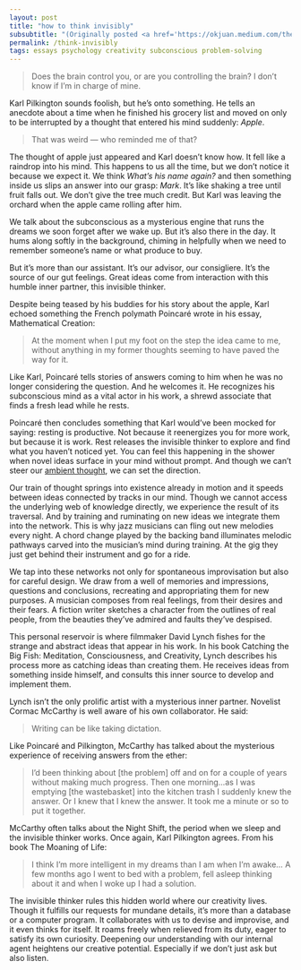 ```yaml
---
layout: post
title: "how to think invisibly"
subsubtitle: "(Originally posted <a href='https://okjuan.medium.com/the-invisible-thinker-c5ee42b4bb5'>on okjuan.medium.com</a>.)"
permalink: /think-invisibly
tags: essays psychology creativity subconscious problem-solving
---
```


> Does the brain control you, or are you controlling the brain? I don’t know if I’m in charge of mine.
<!--more-->

Karl Pilkington sounds foolish, but he’s onto something.
He tells an anecdote about a time when he finished his grocery list and moved on only to be interrupted by a thought that entered his mind suddenly: _Apple_.

> That was weird — who reminded me of that?

The thought of apple just appeared and Karl doesn’t know how.
It fell like a raindrop into his mind.
This happens to us all the time, but we don’t notice it because we expect it.
We think _What’s his name again?_ and then something inside us slips an answer into our grasp: _Mark_.
It’s like shaking a tree until fruit falls out.
We don’t give the tree much credit.
But Karl was leaving the orchard when the apple came rolling after him.

We talk about the subconscious as a mysterious engine that runs the dreams we soon forget after we wake up.
But it’s also there in the day.
It hums along softly in the background, chiming in helpfully when we need to remember someone’s name or what produce to buy.

But it’s more than our assistant.
It’s our advisor, our consigliere.
It’s the source of our gut feelings.
Great ideas come from interaction with this humble inner partner, this invisible thinker.

Despite being teased by his buddies for his story about the apple, Karl echoed something the French polymath Poincaré wrote in his essay, Mathematical Creation:

> At the moment when I put my foot on the step the idea came to me, without anything in my former thoughts seeming to have paved the way for it.

Like Karl, Poincaré tells stories of answers coming to him when he was no longer considering the question.
And he welcomes it.
He recognizes his subconscious mind as a vital actor in his work, a shrewd associate that finds a fresh lead while he rests.

Poincaré then concludes something that Karl would’ve been mocked for saying: resting is productive.
Not because it reenergizes you for more work, but because it is work.
Rest releases the invisible thinker to explore and find what you haven’t noticed yet.
You can feel this happening in the shower when novel ideas surface in your mind without prompt.
And though we can’t steer our [ambient thought](http://www.paulgraham.com/top.html), we can set the direction.

Our train of thought springs into existence already in motion and it speeds between ideas connected by tracks in our mind.
Though we cannot access the underlying web of knowledge directly, we experience the result of its traversal.
And by training and ruminating on new ideas we integrate them into the network.
This is why jazz musicians can fling out new melodies every night.
A chord change played by the backing band illuminates melodic pathways carved into the musician’s mind during training.
At the gig they just get behind their instrument and go for a ride.

We tap into these networks not only for spontaneous improvisation but also for careful design.
We draw from a well of memories and impressions, questions and conclusions, recreating and appropriating them for new purposes.
A musician composes from real feelings, from their desires and their fears.
A fiction writer sketches a character from the outlines of real people, from the beauties they’ve admired and faults they’ve despised.

This personal reservoir is where filmmaker David Lynch fishes for the strange and abstract ideas that appear in his work.
In his book Catching the Big Fish: Meditation, Consciousness, and Creativity, Lynch describes his process more as catching ideas than creating them.
He receives ideas from something inside himself, and consults this inner source to develop and implement them.

Lynch isn’t the only prolific artist with a mysterious inner partner.
Novelist Cormac McCarthy is well aware of his own collaborator.
He said:

> Writing can be like taking dictation.

Like Poincaré and Pilkington, McCarthy has talked about the mysterious experience of receiving answers from the ether:

> I’d been thinking about [the problem] off and on for a couple of years without making much progress.
> Then one morning…as I was emptying [the wastebasket] into the kitchen trash I suddenly knew the answer.
> Or I knew that I knew the answer.
> It took me a minute or so to put it together.

McCarthy often talks about the Night Shift, the period when we sleep and the invisible thinker works.
Once again, Karl Pilkington agrees.
From his book The Moaning of Life:

> I think I’m more intelligent in my dreams than I am when I’m awake… A few months ago I went to bed with a problem, fell asleep thinking about it and when I woke up I had a solution.

The invisible thinker rules this hidden world where our creativity lives.
Though it fulfills our requests for mundane details, it’s more than a database or a computer program.
It collaborates with us to devise and improvise, and it even thinks for itself.
It roams freely when relieved from its duty, eager to satisfy its own curiosity.
Deepening our understanding with our internal agent heightens our creative potential.
Especially if we don’t just ask but also listen.